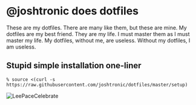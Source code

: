 # @joshtronic does dotfiles

These are my dotfiles. There are many like them, but these are mine. My
dotfiles are my best friend. They are my life. I must master them as I must
master my life. My dotfiles, without me, are useless. Without my dotfiles, I am
useless.

## Stupid simple installation one-liner

`% source <(curl -s https://raw.githubusercontent.com/joshtronic/dotfiles/master/setup)`

![LeePaceCelebrate](http://i.giphy.com/Vc5x1pG5RFH3O.gif)
